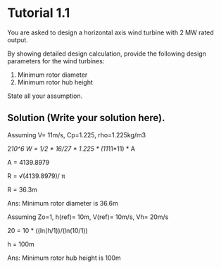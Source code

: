 # Tutorial 1.1

You are asked to design a horizontal axis wind turbine with 2 MW rated output.

By showing detailed design calculation, provide the following design parameters for the wind turbines:

1. Minimum rotor diameter
1. Minimum rotor hub height

State all your assumption.

## Solution (Write your solution here).

Assuming V= 11m/s, Cp=1.225, rho=1.225kg/m3

2*10^6 W = 1/2 * 16/27 * 1.225 * (11*11*11) * A

A = 4139.8979

R = √(4139.8979)/ π

R = 36.3m

Ans: Minimum rotor diameter is 36.6m

Assuming Zo=1, h(ref)= 10m, V(ref)= 10m/s, Vh= 20m/s

20 = 10 * ((ln(h/1))/(ln(10/1))

h = 100m

Ans: Minimum rotor hub height is 100m
